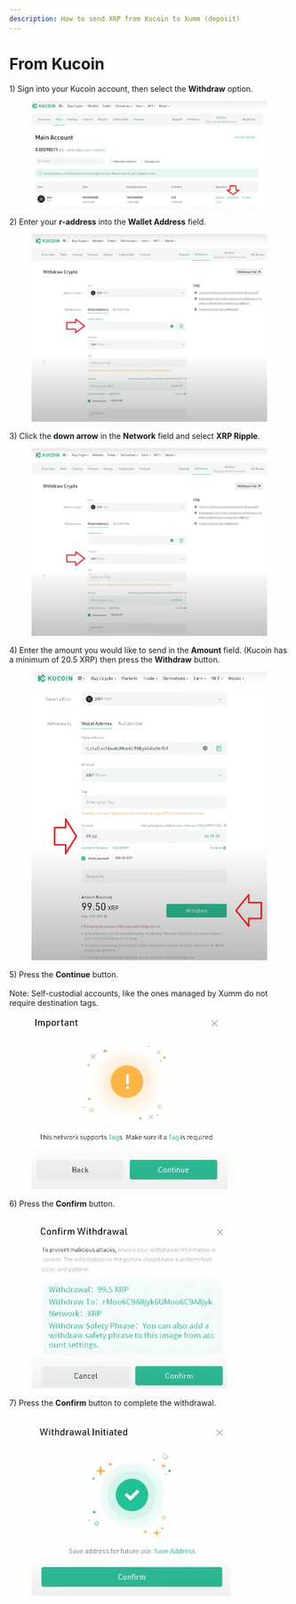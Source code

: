 ```yaml
---
description: How to send XRP from Kucoin to Xumm (deposit)
---
```


# From Kucoin

1\) Sign into your Kucoin account, then select the **Withdraw** option.

<figure><img src="../../.gitbook/assets/KuCoin -1.png" alt=""><figcaption></figcaption></figure>

2\) Enter your **r-address** into the **Wallet Address** field.

<figure><img src="../../.gitbook/assets/KuCoin -2.png" alt=""><figcaption></figcaption></figure>

3\) Click the **down arrow** in the **Network** field and select **XRP Ripple**.

<figure><img src="../../.gitbook/assets/KuCoin -3.png" alt=""><figcaption></figcaption></figure>

4\) Enter the amount you would like to send in the **Amount** field. (Kucoin has a minimum of 20.5 XRP) then press the **Withdraw** button.

<figure><img src="../../.gitbook/assets/KuCoin -4.png" alt=""><figcaption></figcaption></figure>

5\) Press the **Continue** button.\
\
Note: Self-custodial accounts, like the ones managed by Xumm do not require destination tags.&#x20;

<figure><img src="../../.gitbook/assets/KuCoin -5.png" alt=""><figcaption></figcaption></figure>

6\) Press the **Confirm** button.

<figure><img src="../../.gitbook/assets/KuCoin -6.png" alt=""><figcaption></figcaption></figure>

7\) Press the **Confirm** button to complete the withdrawal.

<figure><img src="../../.gitbook/assets/KuCoin -7.png" alt=""><figcaption></figcaption></figure>
